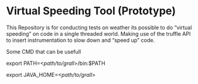 # Virtual Speeding Tool (Prototype) 

This Repository is for conducting tests on weather its possible to do “virtual speeding” on code in a single threaded world.
Making use of the truffle API to insert instrumentation to slow down and “speed up” code.

Some CMD that can be usefull

export PATH=<*path/to/grall*>/bin:$PATH

export JAVA_HOME=<*path/to/grall*>